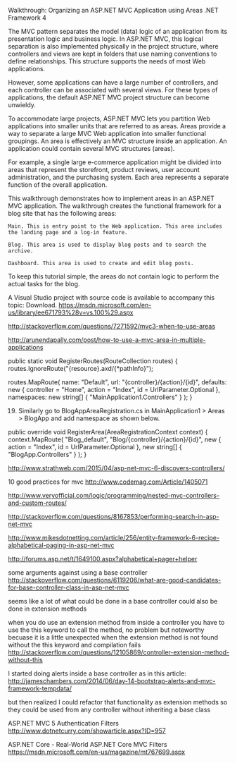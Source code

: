 
Walkthrough: Organizing an ASP.NET MVC Application using Areas
.NET Framework 4

The MVC pattern separates the model (data) logic of an application from its presentation logic and business logic. In ASP.NET MVC, this logical separation is also implemented physically in the project structure, where controllers and views are kept in folders that use naming conventions to define relationships. This structure supports the needs of most Web applications.

However, some applications can have a large number of controllers, and each controller can be associated with several views. For these types of applications, the default ASP.NET MVC project structure can become unwieldy.

To accommodate large projects, ASP.NET MVC lets you partition Web applications into smaller units that are referred to as areas. Areas provide a way to separate a large MVC Web application into smaller functional groupings. An area is effectively an MVC structure inside an application. An application could contain several MVC structures (areas).

For example, a single large e-commerce application might be divided into areas that represent the storefront, product reviews, user account administration, and the purchasing system. Each area represents a separate function of the overall application.

This walkthrough demonstrates how to implement areas in an ASP.NET MVC application. The walkthrough creates the functional framework for a blog site that has the following areas:

    Main. This is entry point to the Web application. This area includes the landing page and a log-in feature.

    Blog. This area is used to display blog posts and to search the archive.

    Dashboard. This area is used to create and edit blog posts.

To keep this tutorial simple, the areas do not contain logic to perform the actual tasks for the blog.

A Visual Studio project with source code is available to accompany this topic: Download.
https://msdn.microsoft.com/en-us/library/ee671793%28v=vs.100%29.aspx

http://stackoverflow.com/questions/7271592/mvc3-when-to-use-areas

http://arunendapally.com/post/how-to-use-a-mvc-area-in-multiple-applications

public static void RegisterRoutes(RouteCollection routes)
{
  routes.IgnoreRoute("{resource}.axd/{*pathInfo}");
 
  routes.MapRoute(
      name: "Default",
      url: "{controller}/{action}/{id}",
      defaults: new { controller = "Home", action = "Index", id = UrlParameter.Optional },
      namespaces: new string[] { "MainApplication1.Controllers" }
  );
}

19. Similarly go to BlogAppAreaRegistration.cs in MainApplication1 > Areas > BlogApp and add namespace as shown below.

public override void RegisterArea(AreaRegistrationContext context)
{
  context.MapRoute(
      "Blog_default",
      "Blog/{controller}/{action}/{id}",
      new { action = "Index", id = UrlParameter.Optional },
      new string[] { "BlogApp.Controllers" }
  );
}


http://www.strathweb.com/2015/04/asp-net-mvc-6-discovers-controllers/

10 good practices for mvc
http://www.codemag.com/Article/1405071

http://www.veryofficial.com/logic/programming/nested-mvc-controllers-and-custom-routes/

http://stackoverflow.com/questions/8167853/performing-search-in-asp-net-mvc

http://www.mikesdotnetting.com/article/256/entity-framework-6-recipe-alphabetical-paging-in-asp-net-mvc

http://forums.asp.net/t/1649100.aspx?alphabetical+pager+helper


some arguments against using a base controller
http://stackoverflow.com/questions/6119206/what-are-good-candidates-for-base-controller-class-in-asp-net-mvc

seems like a lot of what could be done in a base controller could also be done in extension methods

when you do use an extension method from inside a controller you have to use the this keyword to call the method, no problem but noteworthy becuase it is a little unexpected when the extension method is not found without the this keyword and compilation fails
http://stackoverflow.com/questions/12105869/controller-extension-method-without-this

I started doing alerts inside a base controller as in this article:
http://jameschambers.com/2014/06/day-14-bootstrap-alerts-and-mvc-framework-tempdata/

but then realized I could refactor that functionality as extension methods so they could be used from any controller without inheriting a base class

ASP.NET MVC 5 Authentication Filters
http://www.dotnetcurry.com/showarticle.aspx?ID=957

ASP.NET Core - Real-World ASP.NET Core MVC Filters
https://msdn.microsoft.com/en-us/magazine/mt767699.aspx